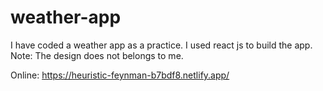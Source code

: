 # weather-app
I have coded a weather app as a practice. I used react js to build the app. 
Note: The design does not belongs to me.

Online: https://heuristic-feynman-b7bdf8.netlify.app/
